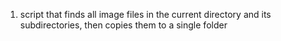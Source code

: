 1. script that finds all image files in the current directory and its subdirectories, then copies them to a single folder